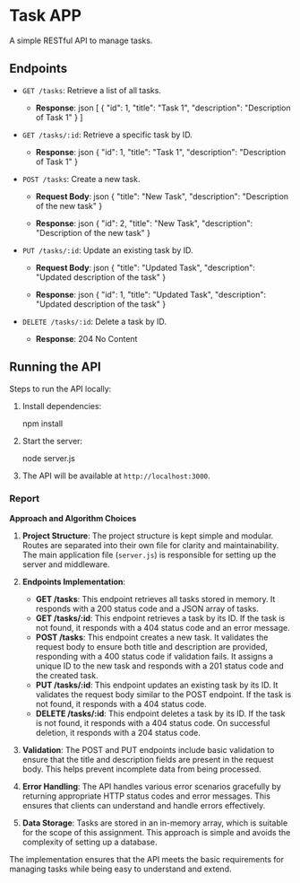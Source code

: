 # Task APP

A simple RESTful API to manage tasks.

## Endpoints

- `GET /tasks`: Retrieve a list of all tasks.
  - **Response**:
   json
    [
        {
            "id": 1,
            "title": "Task 1",
            "description": "Description of Task 1"
        }
    ]
   

- `GET /tasks/:id`: Retrieve a specific task by ID.
  - **Response**:
   json
    {
        "id": 1,
        "title": "Task 1",
        "description": "Description of Task 1"
    }
   

- `POST /tasks`: Create a new task.
  - **Request Body**:
   json
    {
        "title": "New Task",
        "description": "Description of the new task"
    }
   

  - **Response**:
   json
    {
        "id": 2,
        "title": "New Task",
        "description": "Description of the new task"
    }
   

- `PUT /tasks/:id`: Update an existing task by ID.
  - **Request Body**:
   json
    {
        "title": "Updated Task",
        "description": "Updated description of the task"
    }
   

  - **Response**:
   json
    {
        "id": 1,
        "title": "Updated Task",
        "description": "Updated description of the task"
    }
   

- `DELETE /tasks/:id`: Delete a task by ID.
  - **Response**: 204 No Content

## Running the API

 Steps to run the API locally:

1. Install dependencies:
    
    npm install
    

2. Start the server:
    
    node server.js
    

3. The API will be available at `http://localhost:3000`.







### Report

**Approach and Algorithm Choices**

1. **Project Structure**: The project structure is kept simple and modular. Routes are separated into their own file for clarity and maintainability. The main application file (`server.js`) is responsible for setting up the server and middleware.

2. **Endpoints Implementation**:
    - **GET /tasks**: This endpoint retrieves all tasks stored in memory. It responds with a 200 status code and a JSON array of tasks.
    - **GET /tasks/:id**: This endpoint retrieves a task by its ID. If the task is not found, it responds with a 404 status code and an error message.
    - **POST /tasks**: This endpoint creates a new task. It validates the request body to ensure both title and description are provided, responding with a 400 status code if validation fails. It assigns a unique ID to the new task and responds with a 201 status code and the created task.
    - **PUT /tasks/:id**: This endpoint updates an existing task by its ID. It validates the request body similar to the POST endpoint. If the task is not found, it responds with a 404 status code.
    - **DELETE /tasks/:id**: This endpoint deletes a task by its ID. If the task is not found, it responds with a 404 status code. On successful deletion, it responds with a 204 status code.

3. **Validation**: The POST and PUT endpoints include basic validation to ensure that the title and description fields are present in the request body. This helps prevent incomplete data from being processed.

4. **Error Handling**: The API handles various error scenarios gracefully by returning appropriate HTTP status codes and error messages. This ensures that clients can understand and handle errors effectively.

5. **Data Storage**: Tasks are stored in an in-memory array, which is suitable for the scope of this assignment. This approach is simple and avoids the complexity of setting up a database.

The implementation ensures that the API meets the basic requirements for managing tasks while being easy to understand and extend.
